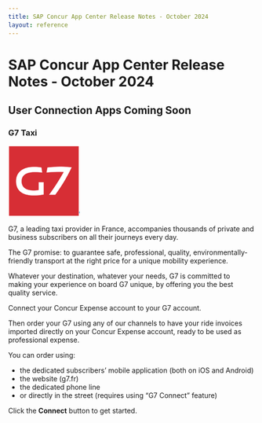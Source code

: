 ```yaml
---
title: SAP Concur App Center Release Notes - October 2024
layout: reference
---
```


# SAP Concur App Center Release Notes - October 2024

## User Connection Apps Coming Soon

### G7 Taxi

![G7 logo](./app-center-g7-logo.png)

G7, a leading taxi provider in France, accompanies thousands of private and business subscribers on all their journeys every day.

The G7 promise: to guarantee safe, professional, quality, environmentally-friendly transport at the right price for a unique mobility experience.

Whatever your destination, whatever your needs, G7 is committed to making your experience on board G7 unique, by offering you the best quality service.

Connect your Concur Expense account to your G7 account.

Then order your G7 using any of our channels to have your ride invoices imported directly on your Concur Expense account, ready to be used as professional expense.

You can order using:

*	the dedicated subscribers’ mobile application (both on iOS and Android)
*	the website (g7.fr)
*	the dedicated phone line
*	or directly in the street (requires using “G7 Connect” feature)

Click the **Connect** button to get started.

